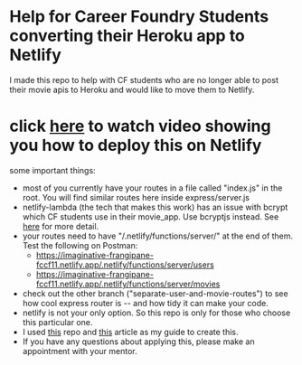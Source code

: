 # Help for Career Foundry Students converting their Heroku app to Netlify

I made this repo to help with CF students who are no longer able to post their movie apis to Heroku and would like to move them to Netlify.

# click [here](https://www.loom.com/share/528e9fb968114735b53d09ab518e477e) to watch video showing you how to deploy this on Netlify

some important things: 
- most of you currently have your routes in a file called "index.js" in the root.  You will find similar routes here inside express/server.js
- netlify-lambda (the tech that makes this work) has an issue with bcrypt which CF students use in their movie_app.  Use bcryptjs instead. See [here](https://github.com/netlify/netlify-lambda/issues/132) for more detail.
- your routes need to have "/.netlify/functions/server/" at the end of them.  Test the following on Postman:
	- https://imaginative-frangipane-fccf11.netlify.app/.netlify/functions/server/users
	- https://imaginative-frangipane-fccf11.netlify.app/.netlify/functions/server/movies
- check out the other branch ("separate-user-and-movie-routes") to see how cool express router is -- and how tidy it can make your code.
- netlify is not your only option.  So this repo is only for those who choose this particular one.
- I used [this](https://github.com/neverendingqs/netlify-express/blob/master/server-local.js) repo and [this](https://www.netlify.com/blog/2018/09/13/how-to-run-express.js-apps-with-netlify-functions/) article as my guide to create this.
- If you have any questions about applying this, please make an appointment with your mentor.

